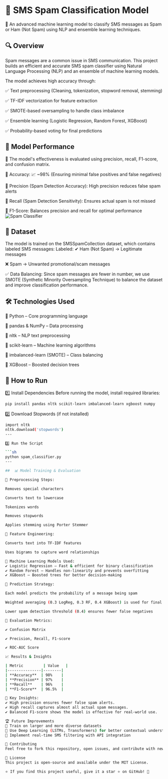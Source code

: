 # 📩 SMS Spam Classification Model

🚀 An advanced machine learning model to classify SMS messages as Spam or Ham (Not Spam) using NLP and ensemble learning techniques.

## 🔍 Overview

Spam messages are a common issue in SMS communication. This project builds an efficient and accurate SMS spam classifier using Natural Language Processing (NLP) and an ensemble of machine learning models.

The model achieves high accuracy through:

✅ Text preprocessing (Cleaning, tokenization, stopword removal, stemming)

✅ TF-IDF vectorization for feature extraction

✅ SMOTE-based oversampling to handle class imbalance

✅ Ensemble learning (Logistic Regression, Random Forest, XGBoost)

✅ Probability-based voting for final predictions

## 🎯 Model Performance

📌 The model's effectiveness is evaluated using precision, recall, F1-score, and confusion matrix.

🔹 Accuracy: 📈 ~98% (Ensuring minimal false positives and false negatives)

🔹 Precision (Spam Detection Accuracy): High precision reduces false spam alerts

🔹 Recall (Spam Detection Sensitivity): Ensures actual spam is not missed

🔹 F1-Score: Balances precision and recall for optimal performance
![Spam Classifier](images/banner.png)


## 📂 Dataset
The model is trained on the SMSSpamCollection dataset, which contains labeled SMS messages:
Labeled:
✔ Ham (Not Spam) → Legitimate messages

❌ Spam → Unwanted promotional/scam messages

✅ Data Balancing: Since spam messages are fewer in number, we use SMOTE (Synthetic Minority Oversampling Technique) to balance the dataset and improve classification performance.

## 🛠️ Technologies Used

🔹 Python – Core programming language

🔹 pandas & NumPy – Data processing

🔹 nltk – NLP text preprocessing

🔹 scikit-learn – Machine learning algorithms

🔹 imbalanced-learn (SMOTE)  – Class balancing

🔹 XGBoost – Boosted decision trees

## 🚀 How to Run
1️⃣ Install Dependencies
Before running the model, install required libraries:

```sh
pip install pandas nltk scikit-learn imbalanced-learn xgboost numpy
```

2️⃣ Download Stopwords (if not installed)

```sh
import nltk
nltk.download('stopwords')
---

3️⃣ Run the Script

```sh
python spam_classifier.py
---

##  📊 Model Training & Evaluation

📌 Preprocessing Steps:

Removes special characters

Converts text to lowercase

Tokenizes words

Removes stopwords

Applies stemming using Porter Stemmer

📌 Feature Engineering:

Converts text into TF-IDF features

Uses bigrams to capture word relationships

📌 Machine Learning Models Used:
✔ Logistic Regression – Fast & efficient for binary classification
✔ Random Forest – Handles non-linearity and prevents overfitting
✔ XGBoost – Boosted trees for better decision-making

📌 Prediction Strategy:

Each model predicts the probability of a message being spam

Weighted averaging (0.3 LogReg, 0.3 RF, 0.4 XGBoost) is used for final classification

Lower spam detection threshold (0.4) ensures fewer false negatives

📌 Evaluation Metrics:

✔ Confusion Matrix

✔ Precision, Recall, F1-score

✔ ROC-AUC Score

📈 Results & Insights

| Metric         | Value   |
|---------------|--------|
| **Accuracy**  | 98%    |
| **Precision** | 97%    |
| **Recall**    | 96%    |
| **F1-Score**  | 96.5%  |

📌 Key Insights:
✔ High precision ensures fewer false spam alerts.
✔ High recall captures almost all actual spam messages.
✔ Balanced F1-score shows the model is effective for real-world use.

🏆 Future Improvements
🔹 Train on larger and more diverse datasets
🔹 Use Deep Learning (LSTMs, Transformers) for better contextual understanding
🔹 Implement real-time SMS filtering with API integration

🤝 Contributing
Feel free to fork this repository, open issues, and contribute with new features or performance enhancements!

📜 License
This project is open-source and available under the MIT License.

⭐ If you find this project useful, give it a star ⭐ on GitHub! 🚀
